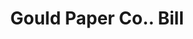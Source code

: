---
doi: 10.7916/D88S620J
date_other: '1900'
date_other_textual: 1900-1909
form: printed ephemera
genre:
- Invoices
name:
- Gould Paper Co.
object_in_context_url: https://biggert.cul.columbia.edu/items/view/ave_biggert_00929
subject_hierarchical_geographic:
- Lyons Falls, New York, United States
subject_name:
- Gould Paper Co.
title: Gould Paper Co.. Bill
sort_title: Gould Paper Co.. Bill
call_number: ave_biggert_00929
coordinates:
- 43.61694444444444,-75.36166666666666
pid: ave_biggert_00929
identifiers: ave_biggert_00929
thumbnail: https://derivativo-1.library.columbia.edu/iiif/2/ldpd:345742/full/!256,256/0/native.jpg
permalink: "/biggert/ave_biggert_00929/"
layout: iiif-image-page
---